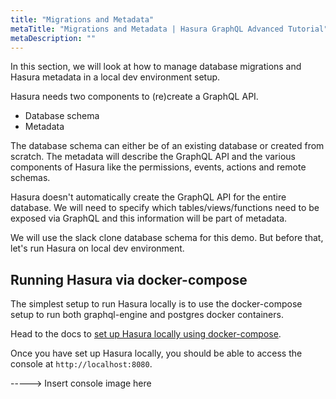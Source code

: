 ```yaml
---
title: "Migrations and Metadata"
metaTitle: "Migrations and Metadata | Hasura GraphQL Advanced Tutorial"
metaDescription: ""
---
```


In this section, we will look at how to manage database migrations and Hasura metadata in a local dev environment setup.

Hasura needs two components to (re)create a GraphQL API.

- Database schema
- Metadata

The database schema can either be of an existing database or created from scratch. The metadata will describe the GraphQL API and the various components of Hasura like the permissions, events, actions and remote schemas.

Hasura doesn't automatically create the GraphQL API for the entire database. We will need to specify which tables/views/functions need to be exposed via GraphQL and this information will be part of metadata.

We will use the slack clone database schema for this demo. But before that, let's run Hasura on local dev environment.

## Running Hasura via docker-compose

The simplest setup to run Hasura locally is to use the docker-compose setup to run both graphql-engine and postgres docker containers.

Head to the docs to [set up Hasura locally using docker-compose](https://hasura.io/docs/1.0/graphql/core/getting-started/docker-simple.html#step-1-get-the-docker-compose-file).

Once you have set up Hasura locally, you should be able to access the console at `http://localhost:8080`.

-----> Insert console image here
